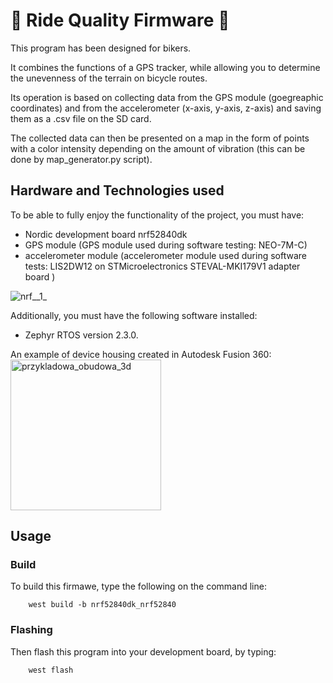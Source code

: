 # :mountain_bicyclist: Ride Quality Firmware  :bicyclist:

This program has been designed for bikers. 

It combines the functions of a GPS tracker,
while allowing you to determine the unevenness of the terrain on bicycle routes.

Its operation is based on collecting data from the GPS module (goegreaphic coordinates) and from the accelerometer (x-axis, y-axis, z-axis) 
and saving them as a .csv file on the SD card. 

The collected data can then be presented on a map in the form of points with a color intensity depending on the amount of vibration 
(this can be done by map_generator.py script).

## Hardware and Technologies used 

To be able to fully enjoy the functionality of the project, you must have:
- Nordic development board nrf52840dk
- GPS module (GPS module used during software testing: NEO-7M-C)
- accelerometer module (accelerometer module used during software tests: LIS2DW12 on STMicroelectronics STEVAL-MKI179V1 adapter board )

![nrf__1_](/uploads/f070be0eb40969fc2ebd08b5d6698fa9/nrf__1_.png)

Additionally, you must have the following software installed:
- Zephyr RTOS version 2.3.0.

An example of device housing created in Autodesk Fusion 360:
<img width="241" alt="przykladowa_obudowa_3d" src="https://user-images.githubusercontent.com/33400631/94154420-2519be80-fe7e-11ea-9bfd-605b0c096136.PNG">

## Usage

### Build

To build this firmawe, type the following on the command line:
```
    west build -b nrf52840dk_nrf52840
```

### Flashing

Then flash this program into your development board, by typing:
```
    west flash
```


